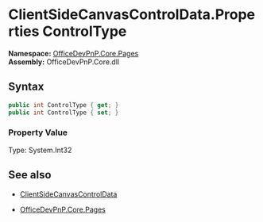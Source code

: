 # ClientSideCanvasControlData.Properties ControlType
**Namespace:** [OfficeDevPnP.Core.Pages](OfficeDevPnP.Core.Pages.md)  
**Assembly:** OfficeDevPnP.Core.dll  
## Syntax
```C#
public int ControlType { get; }
public int ControlType { set; }
```

### Property Value
Type: System.Int32  

## See also
- [ClientSideCanvasControlData](ClientSideCanvasControlData.md) 

- [OfficeDevPnP.Core.Pages](OfficeDevPnP.Core.Pages.md)
